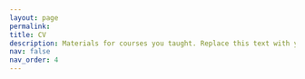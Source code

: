 ```yaml
---
layout: page
permalink:
title: CV
description: Materials for courses you taught. Replace this text with your description.
nav: false
nav_order: 4
---
```

